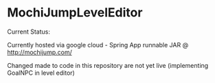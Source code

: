 # MochiJumpLevelEditor

Current Status:

Currently hosted via google cloud - Spring App runnable JAR @ http://mochijump.com/

Changed made to code in this repository are not yet live (implementing GoalNPC in level editor)

